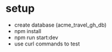 # setup

- create database (acme_travel_gh_db)
- npm install
- npm run start:dev
- use curl commands to test